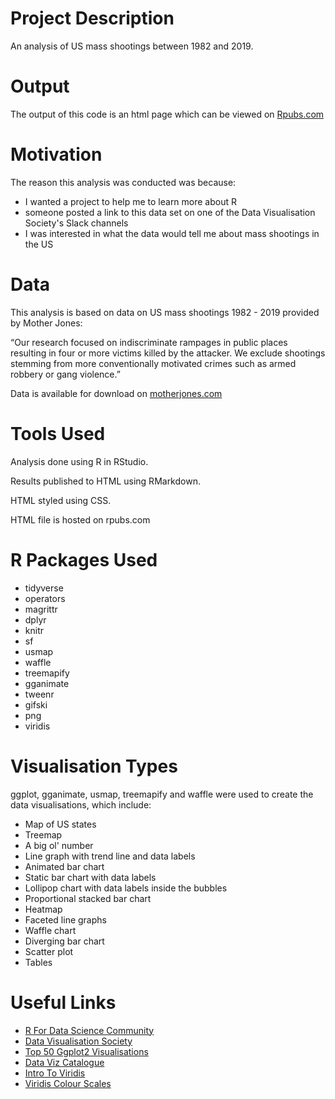 # Project Description

An analysis of US mass shootings between 1982 and 2019.

# Output

The output of this code is an html page which can be viewed on [Rpubs.com](http://rpubs.com/foxnic/shootings_v1)


# Motivation

The reason this analysis was conducted was because: 

- I wanted a project to help me to learn more about R 
- someone posted a link to this data set on one of the Data Visualisation Society's Slack
 channels
- I was interested in what the data would tell me about mass shootings in the US

# Data

This analysis is based on data on US mass shootings 1982 - 2019 provided by Mother Jones:

“Our research focused on indiscriminate rampages in public places resulting in four or more victims killed by the attacker. We exclude shootings stemming from more conventionally motivated crimes such as armed robbery or gang violence.”

Data is available for download on [motherjones.com](https://www.motherjones.com/politics/2012/12/mass-shootings-mother-jones-full-data/)

# Tools Used
Analysis done using R in RStudio.

Results published to HTML using RMarkdown.

HTML styled using CSS.

HTML file is hosted on rpubs.com

# R Packages Used

- tidyverse
- operators
- magrittr
- dplyr
- knitr
- sf
- usmap
- waffle
- treemapify
- gganimate
- tweenr
- gifski
- png
- viridis

# Visualisation Types

ggplot, gganimate, usmap, treemapify and waffle were used to create the data visualisations, which include:

- Map of US states 
- Treemap 
- A big ol' number
- Line graph with trend line and data labels
- Animated bar chart
- Static bar chart with data labels
- Lollipop chart with data labels inside the bubbles
- Proportional stacked bar chart
- Heatmap
- Faceted line graphs
- Waffle chart
- Diverging bar chart 
- Scatter plot
- Tables

# Useful Links

- [R For Data Science Community](https://www.rfordatasci.com/)
- [Data Visualisation Society](https://www.datavisualizationsociety.com/)
- [Top 50 Ggplot2 Visualisations](http://r-statistics.co/Top50-Ggplot2-Visualizations-MasterList-R-Code)
- [Data Viz Catalogue](https://datavizcatalogue.com/)
- [Intro To Viridis](https://cran.r-project.org/web/packages/viridis/vignettes/intro-to-viridis.html)
- [Viridis Colour Scales](https://ggplot2.tidyverse.org/reference/scale_viridis.html)

